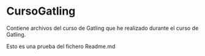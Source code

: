 # CursoGatling
Contiene archivos del curso de Gatling que he realizado durante el curso de Gatling.

Esto es una prueba del fichero Readme.md
